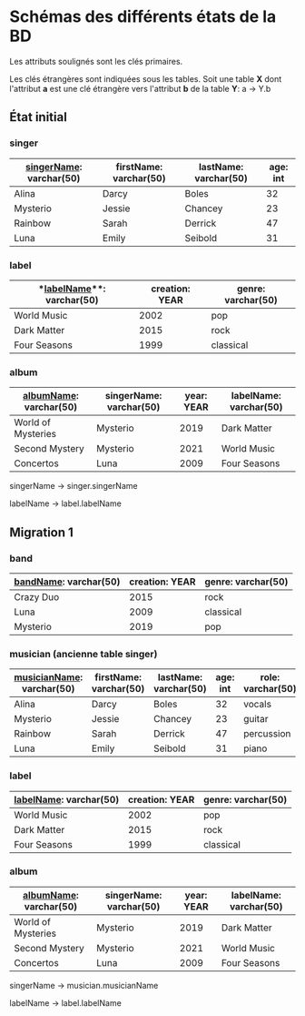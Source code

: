 # Schémas des différents états de la BD

Les attributs soulignés sont les clés primaires.

Les clés étrangères sont indiquées sous les tables. Soit une table **X** dont l'attribut **a** est une clé étrangère vers l'attribut **b** de la table **Y**:
a -> Y.b

## État initial

### singer

| **<ins>singerName</ins>**: varchar(50) | **firstName**: varchar(50) | **lastName**: varchar(50) | **age**: int |
|----------------------------------------| --- | --- | --- |
| Alina                                  | Darcy | Boles | 32 |
| Mysterio                               | Jessie | Chancey | 23 |
| Rainbow                                | Sarah | Derrick | 47 |
| Luna                                   | Emily | Seibold | 31 |


### label

| *<ins>labelName</ins>**: varchar(50) | **creation**: YEAR | **genre**: varchar(50) |
| --- | --- | --- |
| World Music | 2002 | pop |
| Dark Matter | 2015 | rock |
| Four Seasons | 1999 | classical |


### album

| **<ins>albumName</ins>**: varchar(50) | **singerName**: varchar(50) | **year**: YEAR | **labelName**: varchar(50) |
| --- | --- | --- | --- |
| World of Mysteries | Mysterio | 2019 | Dark Matter |
| Second Mystery | Mysterio | 2021 | World Music |
| Concertos | Luna | 2009 | Four Seasons |


singerName -> singer.singerName

labelName -> label.labelName


## Migration 1

### band

| **<ins>bandName</ins>**: varchar(50) | **creation**: YEAR | **genre**: varchar(50) |
| --- | --- | --- |
| Crazy Duo | 2015 | rock |
| Luna | 2009 | classical |
| Mysterio | 2019 | pop |


### musician (ancienne table singer)

| **<ins>musicianName</ins>**: varchar(50) | **firstName**: varchar(50) | **lastName**: varchar(50) | **age**: int | role: varchar(50) | bandName: varchar(50) |
| --- | --- | --- | --- | --- | --- |
| Alina | Darcy | Boles | 32 | vocals | Crazy Duo |
| Mysterio | Jessie | Chancey | 23 | guitar | Mysterio |
| Rainbow | Sarah | Derrick | 47 | percussion | Crazy Duo |
| Luna | Emily | Seibold | 31 | piano | Luna |


### label

| **<ins>labelName</ins>**: varchar(50) | **creation**: YEAR | **genre**: varchar(50) |
| --- | --- | --- |
| World Music | 2002 | pop |
| Dark Matter | 2015 | rock |
| Four Seasons | 1999 | classical |


### album

| **<ins>albumName</ins>**: varchar(50) | **singerName**: varchar(50) | **year**: YEAR | **labelName**: varchar(50) |
| --- | --- | --- | --- |
| World of Mysteries | Mysterio | 2019 | Dark Matter |
| Second Mystery | Mysterio | 2021 | World Music |
| Concertos | Luna | 2009 | Four Seasons |


singerName -> musician.musicianName

labelName -> label.labelName
